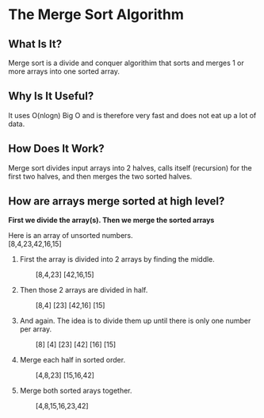 # The Merge Sort Algorithm

## What Is It?
Merge sort is a divide and conquer algorithim that sorts and merges 1 or more arrays into one sorted array.

## Why Is It Useful?
It uses O(nlogn) Big O and is therefore very fast and does not eat up a lot of data.

## How Does It Work?
Merge sort divides input arrays into 2 halves, calls itself (recursion) for the first two halves, and then merges the two sorted halves.

## How are arrays merge sorted at high level?

**First we divide the array(s).  Then we merge the sorted arrays**

Here is an array of unsorted numbers.
<br />[8,4,23,42,16,15]

1. First the array is divided into 2 arrays by finding the middle.  

&nbsp;&nbsp;&nbsp;&nbsp;&nbsp;&nbsp;&nbsp;&nbsp;&nbsp;&nbsp;&nbsp;&nbsp;&nbsp;&nbsp;[8,4,23] [42,16,15]

2. Then those 2 arrays are divided in half.

&nbsp;&nbsp;&nbsp;&nbsp;&nbsp;&nbsp;&nbsp;&nbsp;&nbsp;&nbsp;&nbsp;&nbsp;&nbsp;&nbsp;[8,4] [23]  [42,16] [15]

3. And again.  The idea is to divide them up until there is only one number per array.

&nbsp;&nbsp;&nbsp;&nbsp;&nbsp;&nbsp;&nbsp;&nbsp;&nbsp;&nbsp;&nbsp;&nbsp;&nbsp;&nbsp;[8] [4] [23] [42] [16] [15] 

4. Merge each half in sorted order.

&nbsp;&nbsp;&nbsp;&nbsp;&nbsp;&nbsp;&nbsp;&nbsp;&nbsp;&nbsp;&nbsp;&nbsp;&nbsp;&nbsp;[4,8,23] [15,16,42]

5. Merge both sorted arays together.

&nbsp;&nbsp;&nbsp;&nbsp;&nbsp;&nbsp;&nbsp;&nbsp;&nbsp;&nbsp;&nbsp;&nbsp;&nbsp;&nbsp;[4,8,15,16,23,42]




